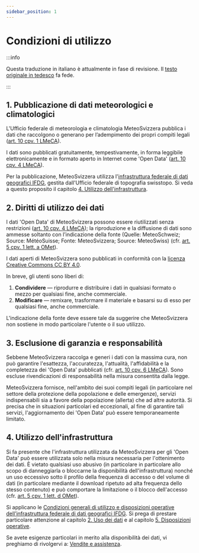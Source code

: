 ```yaml
---
sidebar_position: 1
---
```


# Condizioni di utilizzo

:::info

Questa traduzione in italiano è attualmente in fase di revisione. Il [testo originale in tedesco](https://opendatadocs.meteoswiss.ch/de/general/terms-of-use) fa fede.

:::

## 1. Pubblicazione di dati meteorologici e climatologici

L'Ufficio federale di meteorologia e climatologia MeteoSvizzera pubblica i dati che raccolgono o generano per l’adempimento dei propri compiti legali ([art. 10 cpv. 1 LMeCA](https://www.fedlex.admin.ch/eli/cc/2023/682/it#art_10)).

I dati sono pubblicati gratuitamente, tempestivamente, in forma leggibile elettronicamente e in formato aperto in Internet come 'Open Data' ([art. 10 cpv. 4 LMeCA](https://www.fedlex.admin.ch/eli/cc/2023/682/de#art_10)).

Per la pubblicazione, MeteoSvizzera utilizza l'[infrastruttura federale di dati geografici IFDG](https://www.geo.admin.ch/it/colophon-responsabilita-e-contatti), gestita dall'Ufficio federale di topografia swisstopo. Si veda a questo proposito il capitolo [4. Utilizzo dell'infrastruttura](#4-utilizzo-dell-infrastruttura).


## 2. Diritti di utilizzo dei dati
I dati 'Open Data' di MeteoSvizzera possono essere riutilizzati senza restrizioni ([art. 10 cpv. 4 LMeCA](https://www.fedlex.admin.ch/eli/cc/2023/682/it#art_10)); la riproduzione e la diffusione di dati sono ammesse soltanto con l’indicazione della fonte (Quelle: MeteoSchweiz; Source: MétéoSuisse; Fonte: MeteoSvizzera; Source: MeteoSwiss) (cfr. [art. 5 cpv. 1 lett. a OMet](https://www.fedlex.admin.ch/eli/cc/2024/452/it#art_5)). 

I dati aperti di MeteoSvizzera sono pubblicati in conformità con la [licenza Creative Commons CC BY 4.0](https://creativecommons.org/licenses/by/4.0/deed.it).

In breve, gli utenti sono liberi di:
1. **Condividere** — riprodurre e distribuire i dati in qualsiasi formato o mezzo per qualsiasi fine, anche commerciale.
2. **Modificare** — remixare, trasformare il materiale e basarsi su di esso per qualsiasi fine, anche commerciale.

L'indicazione della fonte deve essere tale da suggerire che MeteoSvizzera non sostiene in modo particolare l'utente o il suo utilizzo.


## 3. Esclusione di garanzia e responsabilità
Sebbene MeteoSvizzera raccolga e generi i dati con la massima cura, non può garantire l'esattezza, l'accuratezza, l'attualità, l'affidabilità e la completezza dei 'Open Data' pubblicati (cfr. [art. 10 cpv. 6 LMeCA](https://www.fedlex.admin.ch/eli/cc/2023/682/it#art_10)). Sono escluse rivendicazioni di responsabilità nella misura consentita dalla legge. 

MeteoSvizzera fornisce, nell'ambito dei suoi compiti legali (in particolare nel settore della protezione della popolazione e delle emergenze), servizi indispensabili sia a favore della popolazione (allerta) che ad altre autorità. Si precisa che in situazioni particolari ed eccezionali, al fine di garantire tali servizi, l'aggiornamento dei 'Open Data' può essere temporaneamente limitato.
 

## 4. Utilizzo dell'infrastruttura
Si fa presente che l'infrastruttura utilizzata da MeteoSvizzera per gli 'Open Data' può essere utilizzata solo nella misura necessaria per l'ottenimento dei dati. È vietato qualsiasi uso abusivo (in particolare in particolare allo scopo di danneggiarla o bloccarne la disponibilità dell'infrastruttura) nonché un uso eccessivo sotto il profilo della frequenza di accesso o del volume di dati (in particolare mediante il download ripetuto ad alta frequenza dello stesso contenuto) e può comportare la limitazione o il blocco dell'accesso (cfr. [art. 5 cpv. 1 lett. d OMet](https://www.fedlex.admin.ch/eli/cc/2024/452/it#art_5)).

Si applicano le [Condizioni generali di utilizzo e disposizioni operative dell’infrastruttura federale di dati geografici IFDG](https://www.geo.admin.ch/it/condizioni-generali-di-utilizzo-ifdg). Si prega di prestare particolare attenzione al capitolo [2. Uso dei dati](https://www.geo.admin.ch/it/condizioni-generali-di-utilizzo-ifdg#2.-Uso-dei-dati) e al capitolo [5. Disposizioni operative](https://www.geo.admin.ch/it/condizioni-generali-di-utilizzo-ifdg#5-Disposizioni-operative).

Se avete esigenze particolari in merito alla disponibilità dei dati, vi preghiamo di rivolgervi a: [Vendite e assistenza](https://www.meteosvizzera.admin.ch/chi-siamo/contatto/formulario-di-contatto.html).
